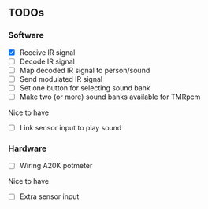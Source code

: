 ## TODOs

### Software
- [x] Receive IR signal
- [ ] Decode IR signal
- [ ] Map decoded IR signal to person/sound
- [ ] Send modulated IR signal
- [ ] Set one button for selecting sound bank
- [ ] Make two (or more) sound banks available for TMRpcm

Nice to have
- [ ] Link sensor input to play sound

### Hardware
- [ ] Wiring A20K potmeter

Nice to have
- [ ] Extra sensor input
